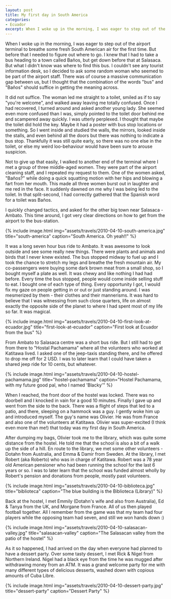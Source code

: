 ```yaml
---
layout: post
title: My first day in South America
categories:
- Ecuador
excerpt: When I woke up in the morning, I was eager to step out of the airport terminal to breathe some fresh South American air for the first time. But before that I needed to figure out where to go.
---
```


When I woke up in the morning, I was eager to step out of the airport terminal
to breathe some fresh South American air for the first time. But before that I
needed to figure out where to go. I knew that I had to take a bus heading to a
town called Baños, but get down before that at Salasaca. But what I didn't know
was where to find this bus. I couldn't see any tourist information desk, so I
decided to ask some random woman who seemed to be part of the airport staff.
There was of course a massive communication gap between us, but I thought that
the combination of the words "bus" and "Baños" should suffice in getting the
meaning across.

It did not suffice. The woman led me straight to a toilet, smiled as if to say
"you're welcome", and walked away leaving me totally confused. Once I had
recovered, I turned around and asked another young lady. She seemed even more
confused than I was, simply pointed to the toilet door behind me and scampered
away quickly. I was utterly perplexed. I thought that maybe the toilet did hold
the key. Maybe it had a poster with bus stop locations or something. So I went
inside and studied the walls, the mirrors, looked inside the stalls, and even
behind all the doors but there was nothing to indicate a bus stop. Thankfully it
was still quite early, so there was no one else in the toilet, or else my weird
loo-behaviour would have been sure to arouse suspicion.

Not to give up that easily, I walked to another end of the terminal where I met
a group of three middle-aged women. They were part of the airport cleaning
staff, and I repeated my request to them. One of the women asked, "Baños?" while
doing a quick squatting motion with her hips and blowing a fart from her mouth.
This made all three women burst out in laughter and me red in the face. It
suddenly dawned on me why I was being led to the toilet. In that split-second, I
had correctly gathered that the Spanish word for a toilet was Baños.

I quickly changed tactics, and asked for the other big town near Salasaca -
Ambato. This time around, I got very clear directions on how to get from the
airport to the bus-station.

{% include image.html
    img="assets/travels/2010-04-10-south-america.jpg"
    title="south-america"
    caption="South America. Oh yeah!!" %}

It was a long seven hour bus ride to Ambato. It was awesome to look outside and
see some really new things. There were plants and animals and birds that I never
knew existed. The bus stopped midway to fuel up and I took the chance to stretch
my legs and breathe the fresh mountain air. My co-passengers were buying some
dark brown meat from a small shop, so I bought myself a plate as well. It was
chewy and like nothing I had had before. Every time the bus stopped, people
would come inside selling stuff to eat. I bought one of each type of thing.
Every opportunity I got, I would fix my gaze on people getting in or out or just
standing around. I was mesmerized by them - their clothes and their mannerisms.
It was hard to believe that I was witnessing from such close quarters, life on
almost exactly the opposite side of the planet to where I had spent most of my
life so far. It was magical.

{% include image.html
    img="assets/travels/2010-04-10-first-look-at-ecuador.jpg"
    title="first-look-at-ecuador"
    caption="First look at Ecuador from the bus" %}

From Ambato to Salasaca centre was a short bus ride. But I still had to get from
there to "Hostal Pachamama" where all the volunteers who worked at Katitawa
lived. I asked one of the jeep-taxis standing there, and he offered to drop me
off for 2 USD. I was to later learn that I could have taken a shared jeep ride
for 10 cents, but whatever.

{% include image.html
    img="assets/travels/2010-04-10-hostel-pachamama.jpg"
    title="hostel-pachamama"
    caption="Hostel Pachamama, with my future good pal, who I named 'Blacky'" %}

When I reached, the front door of the hostel was locked. There was no doorbell
and I knocked in vain for a good 10 minutes. Finally I gave up and went from the
side to the back. There was a flight of steps that led to a patio, and there,
sleeping on a hammock was a guy. I gently woke him up and introduced myself. The
guy's name was Olivier. He was from France and also one of the volunteers at
Katitawa. Olivier was super-excited (I think even more than me!) that today was
my first day in South America.

After dumping my bags, Olivier took me to the library, which was quite some
distance from the hostel. He told me that the school is also a bit of a walk up
the side of a hill. En route to the library, we met some other volunteers -
Dotahn from Australia, and Emma & Damir from Sweden. At the library, I met
Robert (aka Roberto) who was in charge of Katitawa. Robert was a 78 year old
American pensioner who had been running the school for the last 6 years or so. I
was to later learn that the school was funded almost wholly by Robert's pension
and donations from people, mostly past volunteers.

{% include image.html
    img="assets/travels/2010-04-10-biblioteca.jpg"
    title="biblioteca"
    caption="The blue building is the Biblioteca (Library)" %}

Back at the hostel, I met Emmily (Dotahn's wife and also from Australia), Ed &
Tanya from the UK, and Morgane from France. All of us then played football
together. All I remember from the game was that my team had four players while
the opposing team had seven, and still we won hands down :)

{% include image.html
    img="assets/travels/2010-04-10-salasacan-valley.jpg"
    title="salasacan-valley"
    caption="The Salasacan valley from the patio of the hostel" %}

As it so happened, I had arrived on the day when everyone had planned to have a
dessert party. Over some tasty dessert, I met Rick & Nigel from Northern
Ireland. Nigel had a black eye from the time he was mugged after withdrawing
money from an ATM. It was a grand welcome party for me with many different types
of delicious desserts, washed down with copious amounts of Cuba Libre.

{% include image.html
    img="assets/travels/2010-04-10-dessert-party.jpg"
    title="dessert-party"
    caption="Dessert Party" %}
